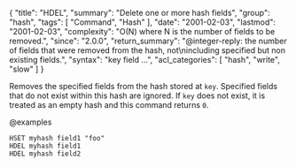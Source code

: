 {
  "title": "HDEL",
  "summary": "Delete one or more hash fields",
  "group": "hash",
  "tags": [
    "Command",
    "Hash"
  ],
  "date": "2001-02-03",
  "lastmod": "2001-02-03",
  "complexity": "O(N) where N is the number of fields to be removed.",
  "since": "2.0.0",
  "return_summary": "@integer-reply: the number of fields that were removed from the hash, not\nincluding specified but non existing fields.",
  "syntax": "key field ...",
  "acl_categories": [
    "hash",
    "write",
    "slow"
  ]
}

Removes the specified fields from the hash stored at `key`.
Specified fields that do not exist within this hash are ignored.
If `key` does not exist, it is treated as an empty hash and this command returns
`0`.

@examples

```cli
HSET myhash field1 "foo"
HDEL myhash field1
HDEL myhash field2
```


